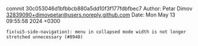 commit 30c053046d1bfbbcb880a5dd10f3f177fdbfbec7
Author: Petar Dimov <32839090+dimovpetar@users.noreply.github.com>
Date:   Mon May 13 09:55:58 2024 +0300

    fix(ui5-side-navigation): menu in collapsed mode width is not longer stretched unnecessary (#8940)
